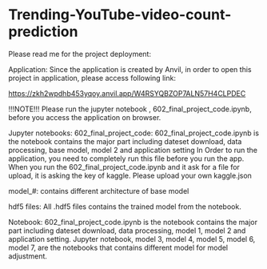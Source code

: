 # Trending-YouTube-video-count-prediction

Please read me for the project deployment: 

Application: 
Since the application is created by Anvil, in order to open this project in application, please access following link: 

https://zkh2wpdhb453yqoy.anvil.app/W4RSYQBZOP7ALN57H4CLPDEC

!!!NOTE!!! 
Please run the jupyter notebook , 602_final_project_code.ipynb, before you access the application on browser.

Jupyter notebooks: 
602_final_project_code: 602_final_project_code.ipynb is the notebook contains the major part including dateset download, data processing, 
base model, model 2 and application setting In Order to run the application, you need to completely run this file before you run the app. 
When you run the 602_final_project_code.ipynb and it ask for a file for upload, it is asking the key of kaggle. Please upload your own kaggle.json 

model_#: contains different architecture of base model

hdf5 files: 
All .hdf5 files contains the trained model from the notebook. 

Notebook: 
602_final_project_code.ipynb is the notebook contains the major part including dateset download, data processing, model 1, model 2 and 
application setting. Jupyter notebook, model 3, model 4, model 5, model 6, model 7, are the notebooks that contains different model for 
model adjustment. 
